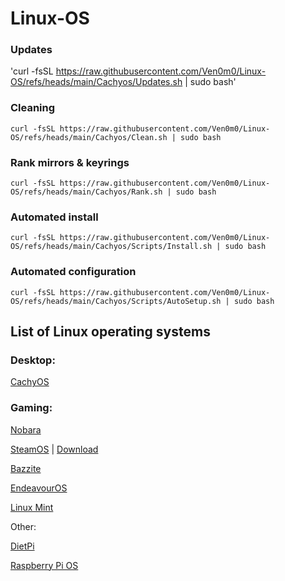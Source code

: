 # Linux-OS


### Updates

'curl -fsSL https://raw.githubusercontent.com/Ven0m0/Linux-OS/refs/heads/main/Cachyos/Updates.sh | sudo bash'


### Cleaning

```
curl -fsSL https://raw.githubusercontent.com/Ven0m0/Linux-OS/refs/heads/main/Cachyos/Clean.sh | sudo bash
```

### Rank mirrors & keyrings

```
curl -fsSL https://raw.githubusercontent.com/Ven0m0/Linux-OS/refs/heads/main/Cachyos/Rank.sh | sudo bash
```

### Automated install

```
curl -fsSL https://raw.githubusercontent.com/Ven0m0/Linux-OS/refs/heads/main/Cachyos/Scripts/Install.sh | sudo bash
```


### Automated configuration

```
curl -fsSL https://raw.githubusercontent.com/Ven0m0/Linux-OS/refs/heads/main/Cachyos/Scripts/AutoSetup.sh | sudo bash
```




## List of Linux operating systems

### Desktop:

[CachyOS](https://cachyos.org//)


### Gaming:

[Nobara](https://nobaraproject.org/)

[SteamOS](https://store.steampowered.com/steamos/buildyourown) | 
[Download](https://store.steampowered.com/steamos/download/?ver=steamdeck&snr=)

[Bazzite](https://bazzite.gg/)

[EndeavourOS](https://endeavouros.com/)

[Linux Mint](https://linuxmint.com/)

Other:

[DietPi](https://dietpi.com/)

[Raspberry Pi OS](https://www.raspberrypi.com/software/)
